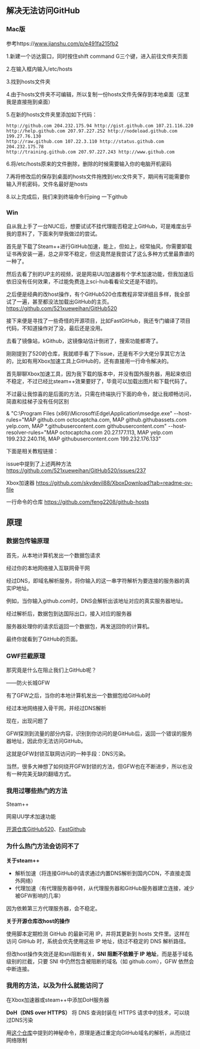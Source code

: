 ## 解决无法访问GitHub

### Mac版

参考https://www.jianshu.com/p/e491fa215fb2

1.新建一个访达窗口，同时按住shift command G三个键，进入前往文件夹页面

2.在输入框内输入/etc/hosts

3.找到hosts文件夹

4.由于hosts文件夹不可编辑，所以复制一份hosts文件先保存到本地桌面（这里我是直接拖到桌面）

5.在新的hosts文件夹里添加如下代码：

```
http://github.com 204.232.175.94 http://gist.github.com 107.21.116.220 
http://help.github.com 207.97.227.252 http://nodeload.github.com 199.27.76.130 
http://raw.github.com 107.22.3.110 http://status.github.com 204.232.175.78 
http://training.github.com 207.97.227.243 http://www.github.com
```

6.将/etc/hosts原来的文件删除，删除的时候需要输入你的电脑开机密码

7.再将修改后的保存到桌面的hosts文件拖拽到/etc文件夹下，期间有可能需要你输入开机密码，文件名最好是hosts

8.以上完成后，我们来到终端命令行ping 一下github

### Win

自从我上手了一台NUC后，想要试试不挂代理能否稳定上GitHub，可是难度出乎我的意料了，下面来列举我做过的尝试。

首先是下载了Steam++进行GitHub加速，能上，但如上，经常抽风，你需要卸载证书再安装一遍，总之非常不稳定，但这竟然是我尝试了这么多种方式里最靠谱的一种了。

然后去看了别的UP主的视频，说是网易UU加速器有个学术加速功能，但我加速后依旧没有任何效果，不过能免费连上sci-hub看看论文还是不错的。

之后便是经典的改host操作，有个GitHub520仓库教程非常详细且多样，我全部试了一遍，甚至都没法加载出GitHub的主页。https://github.com/521xueweihan/GitHub520

接下来便是寻找了一些奇怪的开源项目，比如FastGitHub，我还专门编译了项目代码，不知道操作对了没，最后还是没用。

去看了镜像站，kGithub，这镜像站估计倒闭了，搜索功能都寄了。

刚刚提到了520的仓库，我就顺手看了下issue，还是有不少大佬分享其它方法的，比如有用Xbox加速工具上GitHub的，还有直接用一行命令解决的。

首先聊聊Xbox加速工具，因为我下载的版本中，并没有国外服务器，用起来依旧不稳定，不过已经比steam++效果要好了，毕竟可以加载出图片和下载代码了。

不过最让我惊喜的是后面的方法，只需在终端执行下面的命令，就让我顺畅访问，简直和挂梯子没有任何区别

& "C:\Program Files (x86)\Microsoft\Edge\Application\msedge.exe" --host-rules="MAP github.com octocaptcha.com, MAP github.githubassets.com yelp.com, MAP *.githubusercontent.com githubusercontent.com" --host-resolver-rules="MAP octocaptcha.com 20.27.177.113, MAP yelp.com 199.232.240.116, MAP githubusercontent.com 199.232.176.133"

下面是相关教程链接：

issue中提到了上述两种方法 https://github.com/521xueweihan/GitHub520/issues/237

Xbox加速器 https://github.com/skydevil88/XboxDownload?tab=readme-ov-file

一行命令的仓库 https://github.com/feng2208/github-hosts



## 原理

### 数据包传输原理

首先，从本地计算机发出一个数据包请求

经过你的本地网络接入互联网骨干网

经过DNS，即域名解析服务，将你输入的这一串字符解析为要连接的服务器的真实IP地址。

例如，当你输入github.com时，DNS会解析出该地址对应的真实服务器地址。

经过解析后，数据包到达国际出口，接入对应的服务器

服务器处理你的请求后返回一个数据包，再发送回你的计算机。

最终你就看到了GitHub的页面。

### GWF拦截原理

那究竟是什么在阻止我们上GitHub呢？

——防火长城GFW

有了GFW之后，当你的本地计算机发出一个数据包给GitHub时

经过本地网络接入骨干网，并经过DNS解析

现在，出现问题了

GFW探测到流量的部分内容，识别到你访问的是GitHub后，返回一个错误的服务器地址，因此你无法访问GitHub。

这就是GFW封锁互联网访问的一种手段：DNS污染。

当然，很多大神想了如何绕开GFW封锁的方法，但GFW也在不断进步，所以也没有一种完美无缺的翻墙方式。

### 我用过哪些热门的方法

Steam++

网易UU学术加速功能

[开源仓库GitHub520](https://github.com/521xueweihan/GitHub520)、[FastGithub](https://github.com/feng2208/github-hosts)

### 为什么热门方法会访问不了

**关于steam++**

- 解析加速（将连接GitHub的请求通过内置DNS解析到国内CDN，不直接走国外网络）
- 代理加速（有代理服务器中转，从代理服务器和GitHub服务器建立连接，减少被GFW影响的几率）

因为依赖第三方代理服务器，会不稳定。

**关于开源仓库改host的操作**

使用脚本定期检测 GitHub 的最新可用 IP，并将其更新到 hosts 文件里。这样在访问 GitHub 时，系统会优先使用这些 IP 地址，绕过不稳定的 DNS 解析路径。

但改host操作失效还是和sni阻断有关，**SNI 阻断不依赖于 IP 地址**，而是基于域名级别的拦截，只要 SNI 中仍然包含被阻断的域名（如 github.com），GFW 依然会中断连接。

### 我用的方法，以及为什么就能访问了

在Xbox加速器或steam++中添加DoH服务器

**DoH（DNS over HTTPS）** 将 DNS 查询封装在 HTTPS 请求中的技术，可以绕过DNS污染

用[这个仓库](https://github.com/feng2208/github-hosts)中提到的神秘命令，原理是通过重定向GitHub域名的解析，从而绕过网络限制
